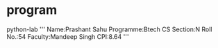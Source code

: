 # program
python-lab
'''
Name:Prashant Sahu
Programme:Btech CS
Section:N
Roll No.:54
Faculty:Mandeep Singh
CPI:8.64
'''

